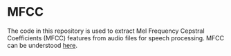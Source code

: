 # MFCC

The code in this repository is used to extract Mel Frequency Cepstral Coefficients (MFCC) features from audio files for speech processing.
MFCC can be understood [here](https://medium.com/prathena/the-dummys-guide-to-mfcc-aceab2450fd).
